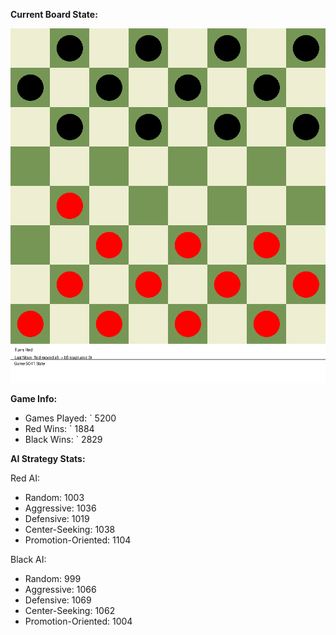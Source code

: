 
**Current Board State:**  
<!-- START_GIF -->
![Checkers Game](./checkers_game.gif)
<!-- END_GIF -->

**Game Info:**  
- Games Played: `<!-- GAMES_PLAYED --> 5200
- Red Wins: `<!-- RED_WINS --> 1884
- Black Wins: `<!-- BLACK_WINS --> 2829

<!-- AI_STATS -->
**AI Strategy Stats:**

Red AI:
- Random: 1003
- Aggressive: 1036
- Defensive: 1019
- Center-Seeking: 1038
- Promotion-Oriented: 1104

Black AI:
- Random: 999
- Aggressive: 1066
- Defensive: 1069
- Center-Seeking: 1062
- Promotion-Oriented: 1004
